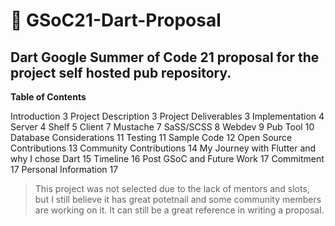 # 🎯 GSoC21-Dart-Proposal
 
 
## Dart Google Summer of Code 21 proposal for the project self hosted pub repository.



**Table of Contents**

Introduction	3
Project Description	3
Project Deliverables	3
Implementation	4
Server	4
Shelf	5
Client	7
Mustache	7
SaSS/SCSS	8
Webdev	9
Pub Tool	10
Database Considerations	11
Testing	11
Sample Code	12
Open Source Contributions	13
Community Contributions	14
My Journey with Flutter and why I chose Dart	15
Timeline	16
Post GSoC and Future Work	17
Commitment	17
Personal Information	17

> This project was not selected due to the lack of mentors and slots, but I still believe it has great potetnail and some community members are working on it.
> It can still be a great reference in writing a proposal.
